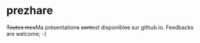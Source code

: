 prezhare
========

~~Toutes mes~~Ma présentation~~s~~ ~~sont~~est disponible~~s~~ sur github.io. Feedbacks are welcome; -)
